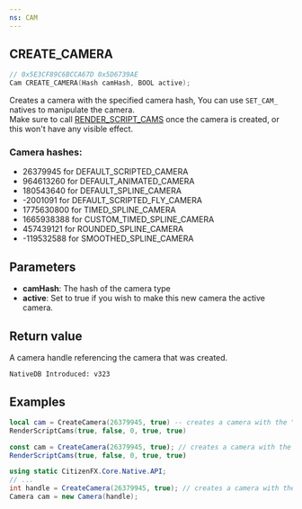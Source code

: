 ```yaml
---
ns: CAM
---
```

## CREATE_CAMERA

```c
// 0x5E3CF89C6BCCA67D 0x5D6739AE
Cam CREATE_CAMERA(Hash camHash, BOOL active);
```
Creates a camera with the specified camera hash, You can use `SET_CAM_` natives to manipulate the camera.  
Make sure to call [RENDER_SCRIPT_CAMS](#_0x07E5B515DB0636FC) once the camera is created, or this won't have any visible effect.

### Camera hashes:
- 26379945 for DEFAULT_SCRIPTED_CAMERA 
- 964613260 for DEFAULT_ANIMATED_CAMERA
- 180543640 for DEFAULT_SPLINE_CAMERA
- -2001091 for DEFAULT_SCRIPTED_FLY_CAMERA
- 1775630800 for TIMED_SPLINE_CAMERA
- 1665938388 for CUSTOM_TIMED_SPLINE_CAMERA
- 457439121 for ROUNDED_SPLINE_CAMERA
- -119532588 for SMOOTHED_SPLINE_CAMERA

## Parameters
* **camHash**: The hash of the camera type
* **active**: Set to true if you wish to make this new camera the active camera.

## Return value
A camera handle referencing the camera that was created.

```
NativeDB Introduced: v323
```

## Examples
```lua
local cam = CreateCamera(26379945, true) -- creates a camera with the "DEFAULT_SCRIPTED_CAMERA" type
RenderScriptCams(true, false, 0, true, true)
```

```js
const cam = CreateCamera(26379945, true); // creates a camera with the "DEFAULT_SCRIPTED_CAMERA" type
RenderScriptCams(true, false, 0, true, true)
```

```cs
using static CitizenFX.Core.Native.API;
// ...
int handle = CreateCamera(26379945, true); // creates a camera with the "DEFAULT_SCRIPTED_CAMERA" type
Camera cam = new Camera(handle);
```